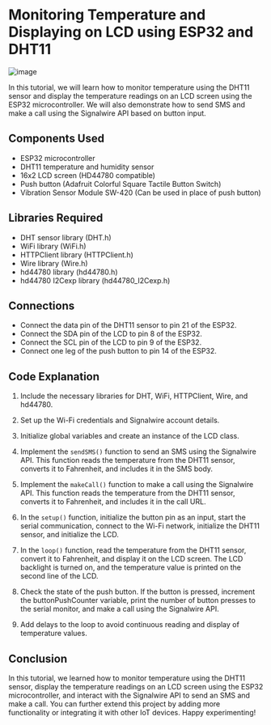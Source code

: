 # Monitoring Temperature and Displaying on LCD using ESP32 and DHT11

![image](https://github.com/Len-PGH/Cluecon2023/assets/13131198/092c2d1b-82dc-4710-b27b-9e8a2f630d32)


In this tutorial, we will learn how to monitor temperature using the DHT11 sensor and display the temperature readings on an LCD screen using the ESP32 microcontroller. We will also demonstrate how to send SMS and make a call using the Signalwire API based on button input.

## Components Used
- ESP32 microcontroller
- DHT11 temperature and humidity sensor
- 16x2 LCD screen (HD44780 compatible)
- Push button (Adafruit Colorful Square Tactile Button Switch)
- Vibration Sensor Module SW-420 (Can be used in place of push button)

## Libraries Required
- DHT sensor library (DHT.h)
- WiFi library (WiFi.h)
- HTTPClient library (HTTPClient.h)
- Wire library (Wire.h)
- hd44780 library (hd44780.h)
- hd44780 I2Cexp library (hd44780_I2Cexp.h)

## Connections
- Connect the data pin of the DHT11 sensor to pin 21 of the ESP32.
- Connect the SDA pin of the LCD to pin 8 of the ESP32.
- Connect the SCL pin of the LCD to pin 9 of the ESP32.
- Connect one leg of the push button to pin 14 of the ESP32.

## Code Explanation

1. Include the necessary libraries for DHT, WiFi, HTTPClient, Wire, and hd44780.

2. Set up the Wi-Fi credentials and Signalwire account details.

3. Initialize global variables and create an instance of the LCD class.

4. Implement the `sendSMS()` function to send an SMS using the Signalwire API. This function reads the temperature from the DHT11 sensor, converts it to Fahrenheit, and includes it in the SMS body.

5. Implement the `makeCall()` function to make a call using the Signalwire API. This function reads the temperature from the DHT11 sensor, converts it to Fahrenheit, and includes it in the call URL.

6. In the `setup()` function, initialize the button pin as an input, start the serial communication, connect to the Wi-Fi network, initialize the DHT11 sensor, and initialize the LCD.

7. In the `loop()` function, read the temperature from the DHT11 sensor, convert it to Fahrenheit, and display it on the LCD screen. The LCD backlight is turned on, and the temperature value is printed on the second line of the LCD.

8. Check the state of the push button. If the button is pressed, increment the buttonPushCounter variable, print the number of button presses to the serial monitor, and make a call using the Signalwire API.

9. Add delays to the loop to avoid continuous reading and display of temperature values.

## Conclusion

In this tutorial, we learned how to monitor temperature using the DHT11 sensor, display the temperature readings on an LCD screen using the ESP32 microcontroller, and interact with the Signalwire API to send an SMS and make a call. You can further extend this project by adding more functionality or integrating it with other IoT devices. Happy experimenting!
